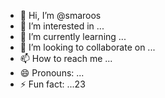 - 👋 Hi, I’m @smaroos
- 👀 I’m interested in ...
- 🌱 I’m currently learning ...
- 💞️ I’m looking to collaborate on ...
- 📫 How to reach me ...
- 😄 Pronouns: ...
- ⚡ Fun fact: ...23

<!---
smaroos/smaroos is a ✨ special ✨ repository because its `README.md` (this file) appears on your GitHub profile.
You can click the Preview link to take a look at your changes.
--->

